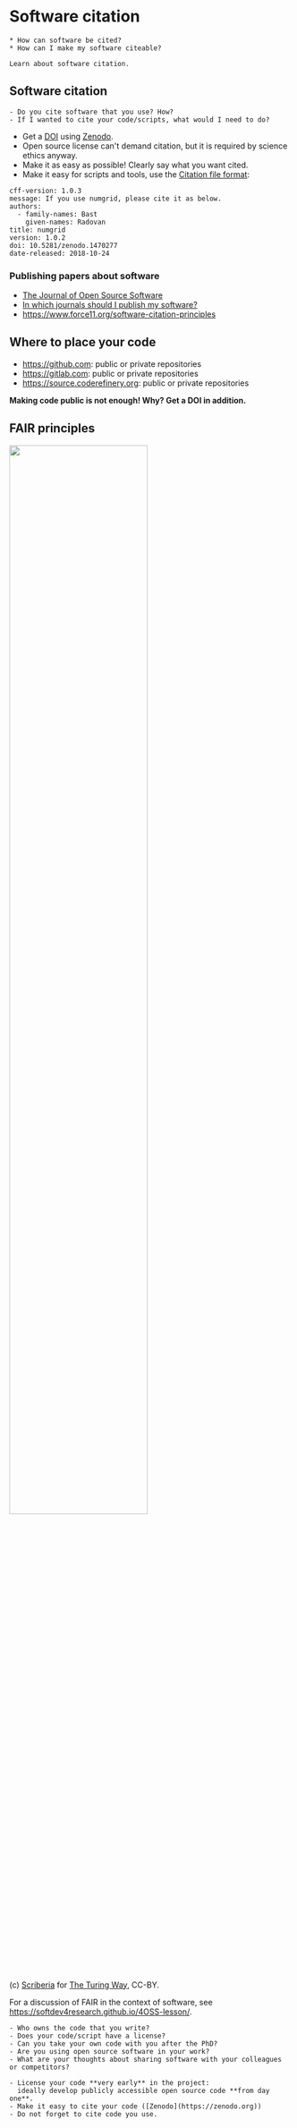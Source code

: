 # Software citation

```{questions}
* How can software be cited?
* How can I make my software citeable?
```

```{objectives}
Learn about software citation.
```

## Software citation


```{discussion}
- Do you cite software that you use? How?
- If I wanted to cite your code/scripts, what would I need to do?
```

- Get a [DOI](https://en.wikipedia.org/wiki/Digital_object_identifier) using [Zenodo](https://zenodo.org).
- Open source license can't demand citation, but it is required by science ethics anyway.
- Make it as easy as possible! Clearly say what you want cited.
- Make it easy for scripts and tools, use the [Citation file format](https://citation-file-format.github.io):
```
cff-version: 1.0.3
message: If you use numgrid, please cite it as below.
authors:
  - family-names: Bast
    given-names: Radovan
title: numgrid
version: 1.0.2
doi: 10.5281/zenodo.1470277
date-released: 2018-10-24
```
### Publishing papers about software

- [The Journal of Open Source Software](https://joss.theoj.org/about)
- [In which journals should I publish my software?](https://www.software.ac.uk/resources/guides/which-journals-should-i-publish-my-software)
- <https://www.force11.org/software-citation-principles>

## Where to place your code

- <https://github.com>: public or private repositories
- <https://gitlab.com>: public or private repositories
- <https://source.coderefinery.org>: public or private repositories

**Making code public is not enough! Why? Get a DOI in addition.**


## FAIR principles

<img src="../img/turing-way/8-fair-principles.jpg" style="width: 70%;"/>

(c) [Scriberia](http://www.scriberia.co.uk) for [The Turing Way](https://the-turing-way.netlify.com), CC-BY.

For a discussion of FAIR in the context of software, see <https://softdev4research.github.io/4OSS-lesson/>.


```{discussion}
- Who owns the code that you write?
- Does your code/script have a license?
- Can you take your own code with you after the PhD?
- Are you using open source software in your work?
- What are your thoughts about sharing software with your colleagues or competitors?
```

```{keypoints}
- License your code **very early** in the project:
  ideally develop publicly accessible open source code **from day one**.
- Make it easy to cite your code ([Zenodo](https://zenodo.org))
- Do not forget to cite code you use.
```
